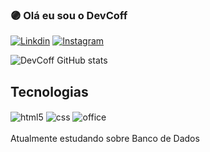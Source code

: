 ### 🟣 Olá eu sou o DevCoff
[![Linkdin](https://img.shields.io/badge/LinkedIn-0077B5?style=for-the-badge&logo=linkedin&logoColor=white)](#)
[![Instagram](https://img.shields.io/badge/Instagram-E4405F?style=for-the-badge&logo=instagram&logoColor=white)](#)



![DevCoff GitHub stats](https://github-readme-stats.vercel.app/api?username=DevCoff&show_icons=true&theme=tokyonight)

## Tecnologias

<div>
  <img  align="center" src="https://img.shields.io/badge/HTML5-E34F26?style=for-the-badge&logo=html5&logoColor=white" alt="html5">
   <img  align="center" src="https://img.shields.io/badge/CSS3-1572B6?style=for-the-badge&logo=css3&logoColor=white" alt="css">
   <img  align="center" src="https://img.shields.io/badge/JavaScript-F7DF1E?style=for-the-badge&logo=javascript&logoColor=black" alt="office">
</div>
<br>
Atualmente estudando sobre Banco de Dados
<br>
